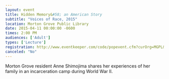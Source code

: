 ```yaml
---
layout: event
title: Hidden Memory&#58; an American Story
subtitle: "Voices of Race, 2015"
location: Morton Grove Public Library
date: 2015-04-11 00:00:00 -0600
times: 2:00 PM
audiences: ['Adult']
types: ['Lecture']
registration: http://www.eventkeeper.com/code/popevent.cfm?curOrg=MGPL&curApp=events&eID=3842645&thisDate=NO_DATE
canceled: "No"
---
```

Morton Grove resident  Anne Shimojima shares her experiences of her family in an incarceration camp during World War II.
